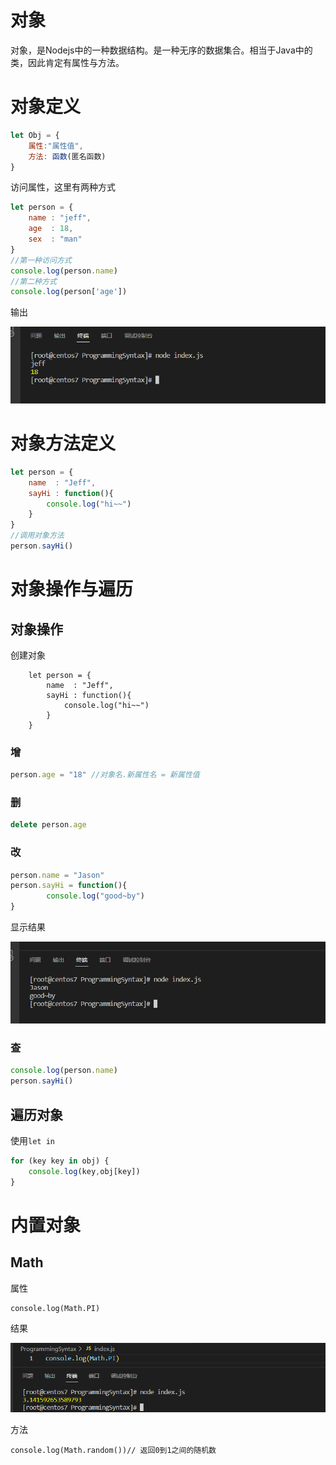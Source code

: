 # 对象

对象，是Nodejs中的一种数据结构。是一种无序的数据集合。相当于Java中的类，因此肯定有属性与方法。

# 对象定义

```javascript
let Obj = {
    属性:"属性值",
    方法: 函数(匿名函数)
}
```

访问属性，这里有两种方式

```javascript
let person = {
	name : "jeff",
	age	 : 18,
	sex	 : "man"
}
//第一种访问方式
console.log(person.name)
//第二种方式
console.log(person['age'])
```

输出

![image-20220618160854634](img/image-20220618160854634.png)

# 对象方法定义

```javascript
let person = {
	name  : "Jeff",
	sayHi : function(){
		console.log("hi~~")
	} 
}
//调用对象方法
person.sayHi()
```

# 对象操作与遍历

## 对象操作

创建对象

```
    let person = {
        name  : "Jeff",
        sayHi : function(){
            console.log("hi~~")
        } 
    }
```

### 增

```javascript
person.age = "18" //对象名.新属性名 = 新属性值
```

### 删

```javascript
delete person.age
```

### 改

```javascript
person.name = "Jason"
person.sayHi = function(){
		console.log("good~by")
} 
```

显示结果

![image-20220618163221729](img/image-20220618163221729.png)

### 查

```javascript
console.log(person.name)
person.sayHi()
```

## 遍历对象

使用`let in`

```javascript
for (key key in obj) {
	console.log(key,obj[key])
}
```

# 内置对象

## Math

属性

```
console.log(Math.PI)
```

结果

![image-20220618164200805](img/image-20220618164200805.png)

方法

```
console.log(Math.random())// 返回0到1之间的随机数
```



